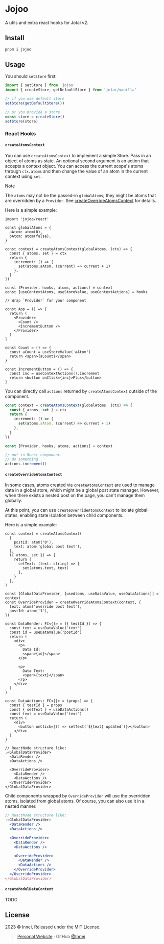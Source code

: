 # Jojoo

A utils and extra react hooks for Jotai v2.

## Install

```bash
pnpm i jojoo
```

## Usage

You should `setStore` first.

```ts
import { setStore } from 'jojoo'
import { createStore, getDefaultStore } from 'jotai/vanilla'

// if you use default store
setStore(getDefaultStore())

// or you provide a store
const store = createStore()
setStore(store)
```

### React Hooks

#### `createAtomsContext`

You can use `createAtomsContext` to implement a simple Store. Pass in an object of atoms as state. An optional second argument is an action that accepts a context object. You can access the current scope's atoms through `ctx.atoms` and then change the value of an atom in the current context using `set`.

> [!NOTE]
> The `atoms` may not be the passed-in `globalAtoms`; they might be atoms that are overridden by a `Provider`. See [createOverrideAtomsContext](#createOverrideAtomsContext) for details.

Here is a simple example:

```tsx
import 'jojoo/react'

const globalAtoms = {
  aAtom: atom(0),
  bAtom: atom(false),
}

const context = createAtomsContext(globalAtoms, (ctx) => {
  const { atoms, set } = ctx
  return {
    increment: () => {
      set(atoms.aAtom, (current) => current + 1)
    },
  }
})

const [Provider, hooks, atoms, actions] = context
const [useContextAtoms, useStoreValue, useContextActions] = hooks

// Wrap `Provider` for your component

const App = () => {
  return (
    <Provider>
      <Count />
      <IncrementButton />
    </Provider>
  )
}

const Count = () => {
  const aCount = useStoreValue('aAtom')
  return <span>{aCount}</span>
}

const IncrementButton = () => {
  const inc = useContextActions().increment
  return <button onClick={inc}>Plus</button>
}
```

You can directly call `actions` returned by `createAtomsContext` outside of the component.

```ts
const context = createAtomsContext(globalAtoms, (ctx) => {
  const { atoms, set } = ctx
  return {
    increment: () => {
      set(atoms.aAtom, (current) => current + 1)
    },
  }
})

const [Provider, hooks, atoms, actions] = context

// not in React component.
// do something..
actions.increment()
```

#### `createOverrideAtomsContext`

In some cases, atoms created via `createAtomsContext` are used to manage data in a global store, which might be a global post state manager. However, when there exists a nested post on the page, you can't manage them globally.

At this point, you can use `createOverrideAtomsContext` to isolate global states, enabling state isolation between child components.

Here is a simple example:

```tsx
const context = createAtomsContext(
  {
    postId: atom('0'),
    text: atom('global post text'),
  },
  ({ atoms, set }) => {
    return {
      setText: (text: string) => {
        set(atoms.text, text)
      },
    }
  },
)

const [GlobalDataProvider, [useAtoms, useDataValue, useDataActions]] = context
const OverrideProvider = createOverrideAtomsContext(context, {
  text: atom('override post text'),
  postId: atom('1'),
})

const DataRender: FC<{}> = ({ testId }) => {
  const text = useDataValue('text')
  const id = useDataValue('postId')
  return (
    <div>
      <p>
        Data Id:
        <span>{id}</span>
      </p>

      <p>
        Data Text:
        <span>{text}</span>
      </p>
    </div>
  )
}

const DataActions: FC<{}> = (props) => {
  const { testId } = props
  const { setText } = useDataActions()
  const text = useDataValue('text')
  return (
    <div>
      <button onClick={() => setText(`${text} updated`)}></button>
    </div>
  )
}

// ReactNode structure like:
;<GlobalDataProvider>
  <DataRender />
  <DataActions />

  <OverrideProvider>
    <DataRender />
    <DataActions />
  </OverrideProvider>
</GlobalDataProvider>
```

Child components wrapped by `OverrideProvider` will use the overridden atoms, isolated from global atoms. Of course, you can also use it in a nested manner.

```jsx
// ReactNode structure like:
;<GlobalDataProvider>
  <DataRender />
  <DataActions />

  <OverrideProvider>
    <DataRender />
    <DataActions />

    <OverrideProvider>
      <DataRender />
      <DataActions />
    </OverrideProvider>
  </OverrideProvider>
</GlobalDataProvider>
```

#### `createModelDataContext`


TODO

## License

2023 © Innei, Released under the MIT License.

> [Personal Website](https://innei.in/) · GitHub [@Innei](https://github.com/innei/)
